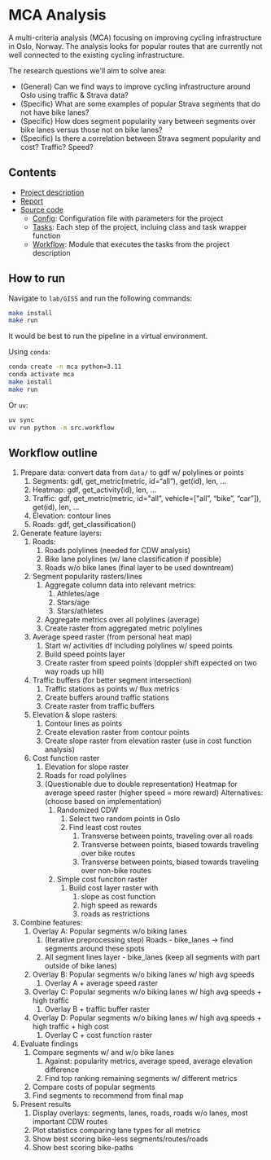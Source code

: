 # MCA Analysis

A multi-criteria analysis (MCA) focusing on improving cycling infrastructure in Oslo, Norway. 
The analysis looks for popular routes that are currently not well connected to the existing cycling infrastructure.


The research questions we'll aim to solve area:
- (General) Can we find ways to improve cycling infrastructure around Oslo using traffic & Strava data?
- (Specific) What are some examples of popular Strava segments that do not have bike lanes?
- (Specific) How does segment popularity vary between segments over bike lanes versus those not on bike lanes?
- (Specific) Is there a correlation between Strava segment popularity and cost? Traffic? Speed?


## Contents
- [Project description](GIS5_DEM_analysis.pdf)
- [Report](Halvorsen_GEO4460_GIS5_DEM_generation.pdf)
- [Source code](src/)
    - [Config](src/config.py): Configuration file with parameters for the project
    - [Tasks](tasks/): Each step of the project, incluing class and task wrapper function
    - [Workflow](src/workflow.py): Module that executes the tasks from the project description


## How to run
Navigate to `lab/GIS5` and run the following commands:
```bash
make install
make run
```

It would be best to run the pipeline in a virtual environment.

Using `conda`:
```bash
conda create -n mca python=3.11
conda activate mca
make install
make run
```

Or `uv`:
```bash
uv sync
uv run python -m src.workflow
```

## Workflow outline
1. Prepare data: convert data from `data/` to gdf w/ polylines or points
    1. Segments: gdf, get_metric(metric, id=“all”), get(id), len, …
    2. Heatmap: gdf, get_activity(id), len, …
    3. Traffic: gdf, get_metric(metric, id="all”, vehicle=["all”, “bike”, “car”]), get(id), len, … 
    4. Elevation: contour lines
    5. Roads: gdf, get_classification()
2. Generate feature layers:
    1. Roads:
        1. Roads polylines (needed for CDW analysis)
        2. Bike lane polylines (w/ lane classification if possible)
        3. Roads w/o bike lanes (final layer to be used downtream)
    2. Segment popularity rasters/lines
        1. Aggregate column data into relevant metrics:
            1. Athletes/age
            2. Stars/age
            3. Stars/athletes
        2. Aggregate metrics over all polylines (average)
        3. Create raster from aggregated metric polylines 
    3. Average speed raster (from personal heat map)
        1. Start w/ activities df including polylines w/ speed points
        2. Build speed points layer
        3. Create raster from speed points (doppler shift expected on two way roads up hill)
    4. Traffic buffers (for better segment intersection)
        1. Traffic stations as points w/ flux metrics
        2. Create buffers around traffic stations
        3. Create raster from traffic buffers
    5. Elevation & slope rasters:
        1. Contour lines as points
        3. Create elevation raster from contour points 
        4. Create slope raster from elevation raster (use in cost function analysis)
    6. Cost function raster
        1. Elevation for slope raster
        2. Roads for road polylines 
        3. (Questionable due to double representation) Heatmap for average speed raster (higher speed = more reward)
        Alternatives: (choose based on implementation)
            1. Randomized CDW 
                1. Select two random points in Oslo
                2. Find least cost routes
                    1. Transverse between points, traveling over all roads
                    2. Transverse between points, biased towards traveling over bike routes
                    3. Transverse between points, biased towards traveling over non-bike routes
            2. Simple cost funciton raster
                1. Build cost layer raster with 
                    1. slope as cost function
                    2. high speed as rewards
                    3. roads as restrictions
3. Combine features:
    1. Overlay A: Popular segments w/o biking lanes
        1. (Iterative preprocessing step) Roads - bike_lanes -> find segments around these spots
        2. All segment lines layer - bike_lanes (keep all segments with part outside of bike lanes)
    2. Overlay B: Popular segments w/o biking lanes w/ high avg speeds
        1. Overlay A + average speed raster
    3. Overlay C: Popular segments w/o biking lanes w/ high avg speeds + high traffic
        1. Overlay B + traffic buffer raster
    4. Overlay D: Popular segments w/o biking lanes w/ high avg speeds + high traffic + high cost
        1. Overlay C + cost function raster
4. Evaluate findings
    1. Compare segments w/ and w/o bike lanes
        1. Against: popularity metrics, average speed, average elevation difference
        2. Find top ranking remaining segments w/ different metrics
    2. Compare costs of popular segments
    3. Find segments to recommend from final map
5. Present results
    1. Display overlays: segments, lanes, roads, roads w/o lanes, most important CDW routes 
    2. Plot statistics comparing lane types for all metrics 
    3. Show best scoring bike-less segments/routes/roads
    4. Show best scoring bike-paths